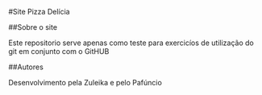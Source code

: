 
#Site Pizza Delícia

##Sobre o site

Este repositorio serve apenas como teste para exercicíos de utilização do git em conjunto com o GitHUB

##Autores

Desenvolvimento pela Zuleika e pelo Pafúncio

